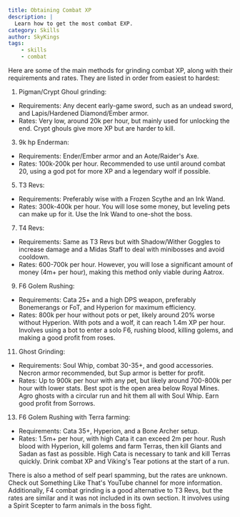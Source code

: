 ```yaml {metadata}
title: Obtaining Combat XP
description: |
  Learn how to get the most combat EXP.
category: Skills
author: SkyKings
tags:
    - skills
    - combat
```

Here are some of the main methods for grinding combat XP, along with their requirements and rates. They are listed in
order from easiest to hardest:

1. Pigman/Crypt Ghoul grinding:

* Requirements: Any decent early-game sword, such as an undead sword, and Lapis/Hardened Diamond/Ember armor.
* Rates: Very low, around 20k per hour, but mainly used for unlocking the end. Crypt ghouls give more XP but are harder
  to kill.

3. 9k hp Enderman:

* Requirements: Ender/Ember armor and an Aote/Raider's Axe.
* Rates: 100k-200k per hour. Recommended to use until around combat 20, using a god pot for more XP and a legendary wolf
  if possible.

5. T3 Revs:

* Requirements: Preferably wise with a Frozen Scythe and an Ink Wand.
* Rates: 300k-400k per hour. You will lose some money, but leveling pets can make up for it. Use the Ink Wand to
  one-shot the boss.

7. T4 Revs:

* Requirements: Same as T3 Revs but with Shadow/Wither Goggles to increase damage and a Midas Staff to deal with
  minibosses and avoid cooldown.
* Rates: 600-700k per hour. However, you will lose a significant amount of money (4m+ per hour), making this method only
  viable during Aatrox.

9. F6 Golem Rushing:

* Requirements: Cata 25+ and a high DPS weapon, preferably Bonemerangs or FoT, and Hyperion for maximum efficiency.
* Rates: 800k per hour without pots or pet, likely around 20% worse without Hyperion. With pots and a wolf, it can reach
  1.4m XP per hour. Involves using a bot to enter a solo F6, rushing blood, killing golems, and making a good profit
  from roses.

11. Ghost Grinding:

* Requirements: Soul Whip, combat 30-35+, and good accessories. Necron armor recommended, but Sup armor is better for
  profit.
* Rates: Up to 900k per hour with any pet, but likely around 700-800k per hour with lower stats. Best spot is the open
  area below Royal Mines. Agro ghosts with a circular run and hit them all with Soul Whip. Earn good profit from
  Sorrows.

13. F6 Golem Rushing with Terra farming:

* Requirements: Cata 35+, Hyperion, and a Bone Archer setup.
* Rates: 1.5m+ per hour, with high Cata it can exceed 2m per hour. Rush blood with Hyperion, kill golems and farm
  Terras, then kill Giants and Sadan as fast as possible. High Cata is necessary to tank and kill Terras quickly. Drink
  combat XP and Viking's Tear potions at the start of a run.

There is also a method of self pearl spamming, but the rates are unknown. Check out Something Like That's YouTube
channel for more information. Additionally, F4 combat grinding is a good alternative to T3 Revs, but the rates are
similar and it was not included in its own section. It involves using a Spirit Scepter to farm animals in the boss
fight.
